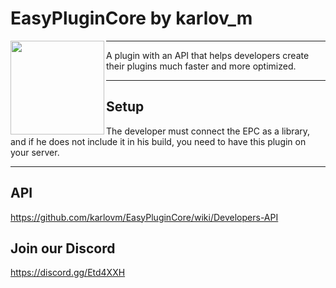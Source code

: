 # EasyPluginCore by karlov_m

<p><img align=left width="150" src="https://i.imgur.com/aiqa9lY.png">

___

A plugin with an API that helps developers create their plugins much faster and more optimized.
___

## 
## Setup
The developer must connect the EPC as a library, and if he does not include it in his build, you need to have this plugin on your server.
___

## API
https://github.com/karlovm/EasyPluginCore/wiki/Developers-API
   
   
## Join our Discord
https://discord.gg/Etd4XXH
   
